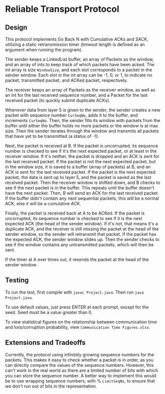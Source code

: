 # Reliable Transport Protocol

## Design

This protocol implements Go Back N with Cumulative ACKs and SACK,
utilizing a static retransmission timer (timeout length is defined
as an argument when running the program).

The sender keeps a LinkedList buffer, an array of Packets as the window, 
and an array of ints to keep track of which packets have been acked.
The int array is size `WindowSize`, and each slot corresponds to a packet
in the sender window. Each slot in the int array can be -1, 0, or 1, to indicate
no packet, transmitted packet, and ACKed packet, respectively.

The receiver keeps an array of Packets as the receiver window, as well
as an int for the last received sequence number, and a Packet for the 
last received packet (to quickly submit duplicate ACKs).

Whenever data from layer 5 is given to the sender, the sender creates a new 
packet with sequence number `CurSeqNo`, adds it to the buffer, and increments
`CurSeqNo`.
Then, the sender fills its window with packets from the buffer until either
the buffer holds no more packets or the window is at max size.
Then the sender iterates through the window and transmits all packets that 
have yet to be transmitted (a status of -1).

Next, the packet is received at B.
If the packet is uncorrupted, its sequence number is checked to see if
it's the next expected packet, or at least in the receiver window.
If it's neither, the packet is dropped and an ACK is sent for the last
received packet. 
If the packet is not the next expected packet, but in the window size, it 
is saved to a buffer (array of packets) at B, and an ACK is sent for the last 
received packet.
If the packet is the next expected packet, the data is sent up to layer 5, and
the packet is saved as the last received packet.
Then the receiver window is shifted down, and B checks to see if the next
packet is in the buffer. This repeats until the buffer doesn't have the next
packet.
Then, B will send an ACK for the last received packet. If the buffer didn't contain
any next sequential packets, this will be a normal ACK, else it will be a 
cumulative ACK.

Finally, the packet is received back at A to be ACKed.
If the packet is uncorrupted, its sequence number is checked to see if it is
the next expected ACK (the head of the sender window).
If it's not, that means it's a duplicate ACK, and the receiver  is still
missing the packet at the head of the sender window, so the sender will
retransmit that packet.
If the packet has the expected ACK, the sender window slides up. 
Then the sender checks to see if the window contains any untransmitted 
packets, which will then be sent.

If the timer at A ever times out, it resends the packet at the head
of the sender window.

## Testing

To run the test, first compile with `javac Project.java`.
Then run `java Project.java`.

To use default values, just press ENTER at each prompt, except for the seed.
Seed must be a value greater than 0.

To view statistical figures on the relationship between communication time 
and loss/corruption probability, view `Communication Time Figures.xlsx`.

## Extensions and Tradeoffs

Currently, the protocol using infinitely growing sequence numbers for the packets.
This makes it easy to check whether a packet is in order, as you can directly
compare the values of the sequence numbers. However, this can't work in the real
world as there are a limited number of bits with which you can store the sequence 
number. A better way to implement this would be to use wrapping sequence numbers,
with % `LimitSeqNo`, to ensure that we don't run out of bits in the representation.